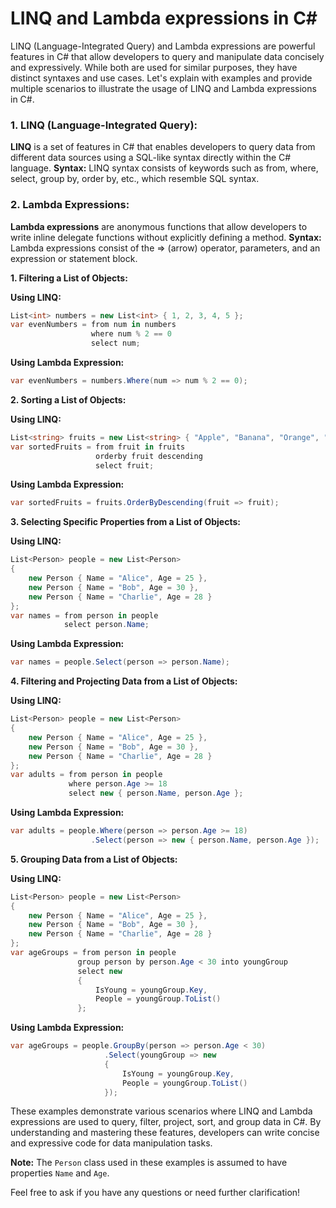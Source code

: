 # LINQ and Lambda expressions in C#
LINQ (Language-Integrated Query) and Lambda expressions are powerful features in C# that allow developers to query and manipulate data concisely and expressively. While both are used for similar purposes, they have distinct syntaxes and use cases. Let's explain with examples and provide multiple scenarios to illustrate the usage of LINQ and Lambda expressions in C#.

### 1. LINQ (Language-Integrated Query):
**LINQ** is a set of features in C# that enables developers to query data from different data sources using a SQL-like syntax directly within the C# language.
**Syntax:** LINQ syntax consists of keywords such as from, where, select, group by, order by, etc., which resemble SQL syntax.

### 2. Lambda Expressions:
**Lambda expressions** are anonymous functions that allow developers to write inline delegate functions without explicitly defining a method.
**Syntax:** Lambda expressions consist of the => (arrow) operator, parameters, and an expression or statement block.

**1. Filtering a List of Objects:**

**Using LINQ:**
```csharp
List<int> numbers = new List<int> { 1, 2, 3, 4, 5 };
var evenNumbers = from num in numbers
                  where num % 2 == 0
                  select num;
```

**Using Lambda Expression:**
```csharp
var evenNumbers = numbers.Where(num => num % 2 == 0);
```

**2. Sorting a List of Objects:**

**Using LINQ:**
```csharp
List<string> fruits = new List<string> { "Apple", "Banana", "Orange", "Grape" };
var sortedFruits = from fruit in fruits
                   orderby fruit descending
                   select fruit;
```

**Using Lambda Expression:**
```csharp
var sortedFruits = fruits.OrderByDescending(fruit => fruit);
```

**3. Selecting Specific Properties from a List of Objects:**

**Using LINQ:**
```csharp
List<Person> people = new List<Person>
{
    new Person { Name = "Alice", Age = 25 },
    new Person { Name = "Bob", Age = 30 },
    new Person { Name = "Charlie", Age = 28 }
};
var names = from person in people
            select person.Name;
```

**Using Lambda Expression:**
```csharp
var names = people.Select(person => person.Name);
```

**4. Filtering and Projecting Data from a List of Objects:**

**Using LINQ:**
```csharp
List<Person> people = new List<Person>
{
    new Person { Name = "Alice", Age = 25 },
    new Person { Name = "Bob", Age = 30 },
    new Person { Name = "Charlie", Age = 28 }
};
var adults = from person in people
             where person.Age >= 18
             select new { person.Name, person.Age };
```

**Using Lambda Expression:**
```csharp
var adults = people.Where(person => person.Age >= 18)
                  .Select(person => new { person.Name, person.Age });
```

**5. Grouping Data from a List of Objects:**

**Using LINQ:**
```csharp
List<Person> people = new List<Person>
{
    new Person { Name = "Alice", Age = 25 },
    new Person { Name = "Bob", Age = 30 },
    new Person { Name = "Charlie", Age = 28 }
};
var ageGroups = from person in people
               group person by person.Age < 30 into youngGroup
               select new
               {
                   IsYoung = youngGroup.Key,
                   People = youngGroup.ToList()
               };
```

**Using Lambda Expression:**
```csharp
var ageGroups = people.GroupBy(person => person.Age < 30)
                     .Select(youngGroup => new
                     {
                         IsYoung = youngGroup.Key,
                         People = youngGroup.ToList()
                     });
```

These examples demonstrate various scenarios where LINQ and Lambda expressions are used to query, filter, project, sort, and group data in C#. By understanding and mastering these features, developers can write concise and expressive code for data manipulation tasks.

**Note:** The `Person` class used in these examples is assumed to have properties `Name` and `Age`.

Feel free to ask if you have any questions or need further clarification!
